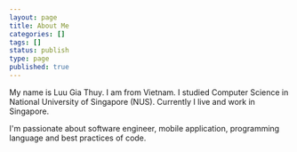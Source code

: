 ```yaml
---
layout: page
title: About Me
categories: []
tags: []
status: publish
type: page
published: true
---
```


My name is Luu Gia Thuy. I am from Vietnam. I studied Computer Science in National University of Singapore (NUS). Currently I live and work in Singapore.

I'm passionate about software engineer, mobile application, programming language and best practices of code.

